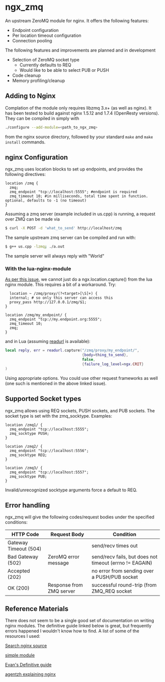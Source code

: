 # ngx_zmq

An upstream ZeroMQ module for nginx.  It offers the following features:
* Endpoint configuration
* Per location timeout configuration
* Connection pooling

The following features and improvements are planned and in development
* Selection of ZeroMQ socket type
  * Currently defaults to REQ
  * Would like to be able to select PUB or PUSH
* Code cleanup
* Memory profiling/cleanup

## Adding to Nginx
Complation of the module only requires libzmq 3.x+ (as well as nginx).  It has been tested to build against nginx 1.5.12 and 1.7.4 (OpenResty versions). They can be compiled in simply with
```bash
./configure --add-module=<path_to_ngx_zmq>
``` 
from the nginx source directory, followed by your standard `make` and `make install` commands.


## nginx Configuration
ngx_zmq uses location blocks to set up endpoints, and provides the following directives:
```nginx
location /zmq {
  zmq;
  zmq_endpoint "tcp://localhost:5555"; #endpoint is required
  zmq_timeout 10; #in milliseconds, total time spent in function. optional, defaults to -1 (no timeout)
}
```
Assuming a zmq server (example included in us.cpp) is running, a request over ZMQ can be made via
```bash
$ curl -X POST -d 'what_to_send' http://localhost/zmq
```

The sample upstream zmq server can be compiled and run with:
```bash
$ g++ us.cpp -lzmq; ./a.out
```
The sample server will always reply with "World"

### With the lua-nginx-module
[As per this issue](https://github.com/openresty/lua-nginx-module/issues/415), we cannot just do a ngx.location.capture() from the lua nginx module.  This requires a bit of a workaround.  Try:
```nginx
  location ~ /zmq/proxy/(?<target>[\S]+) {
  internal; # so only this server can access this
  proxy_pass http://127.0.0.1/zmq/$1;
}

location /zmq/my_endpoint/ {
  zmq_endpoint "tcp://my.endpoint.org:5555";
  zmq_timeout 10;
  zmq;
}
```
and in Lua (assuming [readurl](https://github.com/jamesmarlowe/lua-resty-readurl) is available):
```lua
local reply, err = readurl.capture("/zmq/proxy/my_endpoint/",
                                   {body=thing_to_send},
                                   false,
                                   {failure_log_level=ngx.CRIT}
)
```
Using appropriate options.  You could use other request frameworks as well (one such is mentioned in the above linked issue).

## Supported Socket types
ngx_zmq allows using REQ sockets, PUSH sockets, and PUB sockets.  The socket type is set with the zmq_socktype.  Examples:
```nginx
location /zmq1/ {
  zmq_endpoint "tcp://localhost:5555";
  zmq_socktype PUSH;
}

location /zmq2/ {
  zmq_endpoint "tcp://localhost:5556";
  zmq_socktype REQ;
}

location /zmq3/ {
  zmq_endpoint "tcp://localhost:5557";
  zmq_socktype PUB;
}
```

Invalid/unrecognized socktype arguments force a default to REQ.

## Error handling
ngx_zmq will give the following codes/request bodies under the specified conditions:

| HTTP Code | Request Body | Condition|
|-----------|--------------|----------|
| Gateway Timeout (504) | <empty> | send/recv times out|
| Bad Gateway (502) | ZeroMQ error message | send/recv fails, but does not timeout (errno != EAGAIN)|
| Accepted (202) | <empty> | no error from sending over a PUSH/PUB socket |
| OK (200) | Response from ZMQ server | successful round-trip (from ZMQ_REQ socket|

## Reference Materials
There does not seem to be a single good set of documentation on writing nginx modules.  The definitive guide linked below is great, but frequently errors happened I wouldn't know how to find.  A list of some of the resources I used:

[Search nginx source](http://lxr.nginx.org/ident)

[simple module](http://www.nginxguts.com/2011/01/how-to-return-a-simple-page/)

[Evan's Definitive guide](http://www.evanmiller.org/nginx-modules-guide.html)

[agentzh explaining nginx](http://openresty.org/download/agentzh-nginx-tutorials-en.html)
